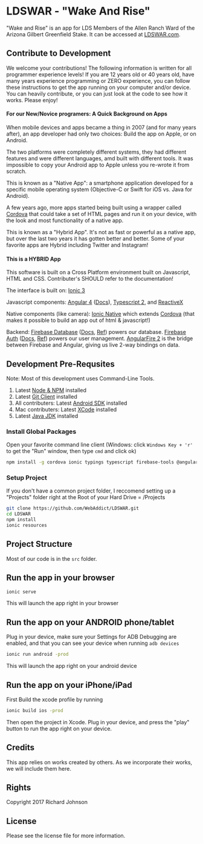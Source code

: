 # LDSWAR - "Wake And Rise"
"Wake and Rise" is an app for LDS Members of the Allen Ranch Ward of the Arizona Gilbert Greenfield Stake. It can be accessed at [LDSWAR.com](https://ldswar.com/).

## Contribute to Development

We welcome your contributions! The following information is written for all programmer experience levels! If you are 12 years old or 40 years old, have many years experience programming or ZERO experience, you can follow these instructions to get the app running on your computer and/or device. You can heavily contribute, or you can just look at the code to see how it works. Please enjoy!

#### For our New/Novice programers: A Quick Background on Apps
When mobile devices and apps became a thing in 2007 (and for many years after), an app developer had only two choices: Build the app on Apple, or on Android.

The two platforms were completely different systems, they had different features and were different languages, amd built with different tools. It was impossible to copy your Android app to Apple unless you re-wrote it from scratch.

This is known as a "Native App": a smartphone application developed for a specific mobile operating system (Objective-C or Swift for iOS vs. Java for Android).

A few years ago, more apps started being built using a wrapper called [Cordova](https://cordova.apache.org/) that could take a set of HTML pages and run it on your device, with the look and most functionality of a native app. 

This is known as a "Hybrid App". It's not as fast or powerful as a native app, but over the last two years it has gotten better and better. Some of your favorite apps are Hybrid including Twitter and Instagram!

#### This is a HYBRID App
This software is built on a Cross Platform environment built on Javascript, HTML and CSS. Contributer's SHOULD refer to the documentation!

The interface is built on:
[Ionic 3](http://ionicframework.com/)

Javascript components:
[Angular 4](https://angular.io/) ([Docs](https://angular.io/docs/ts/latest/guide/)), [Typescript 2](https://www.typescriptlang.org/), and [ReactiveX](http://reactivex.io/)

Native components (like camera):
[Ionic Native](https://ionicframework.com/docs/v2/native/) which extends [Cordova](https://cordova.apache.org/) (that makes it possible to build an app out of html & javascript!)

Backend:
[Firebase Database](https://firebase.google.com/docs/database/) ([Docs](https://firebase.google.com/docs/database/web/start), [Ref](https://firebase.google.com/docs/reference/js/firebase.database)) powers our database.
[Firebase Auth](https://firebase.google.com/docs/auth/) ([Docs](https://firebase.google.com/docs/auth/web/start), [Ref](https://firebase.google.com/docs/reference/js/firebase.auth)) powers our user management.
[AngularFire 2](https://github.com/angular/angularfire2) is the bridge between Firebase and Angular, giving us live 2-way bindings on data.

## Development Pre-Requsites
Note: Most of this development uses Command-Line Tools.

1. Latest [Node & NPM](https://nodejs.org/en/download/) installed
2. Latest [Git Client](https://git-scm.com/download) installed
3. All contributers: Latest [Android SDK](https://developer.android.com/studio/index.html) installed
4. Mac contributers: Latest [XCode](https://developer.apple.com/xcode/) installed
5. Latest [Java JDK](http://www.oracle.com/technetwork/java/javase/downloads/jdk8-downloads-2133151.html) installed

### Install Global Packages
Open your favorite command line client (Windows: click `Windows Key + 'r'` to get the "Run" window, then type `cmd` and click ok)

```sh
npm install -g cordova ionic typings typescript firebase-tools @angular/cli
```

### Setup Project
If you don't have a common project folder, I reccomend setting up a "Projects" folder right at the Root of your Hard Drive = /Projects

```sh
git clone https://github.com/WebAddict/LDSWAR.git
cd LDSWAR
npm install
ionic resources
```

## Project Structure
Most of our code is in the `src` folder.

## Run the app in your browser

```sh
ionic serve
```
This will launch the app right in your browser

## Run the app on your ANDROID phone/tablet
Plug in your device, make sure your Settings for ADB Debugging are enabled, and that you can see your device when running `adb devices`

```sh
ionic run android -prod
```

This will launch the app right on your android device

## Run the app on your iPhone/iPad
First Build the xcode profile by running
```sh
ionic build ios -prod
```

Then open the project in Xcode. Plug in your device, and press the "play" button to run the app right on your device.

## Credits
This app relies on works created by others. As we incorporate their works, we will include them here.


## Rights
Copyright 2017 Richard Johnson

## License

Please see the license file for more information.
